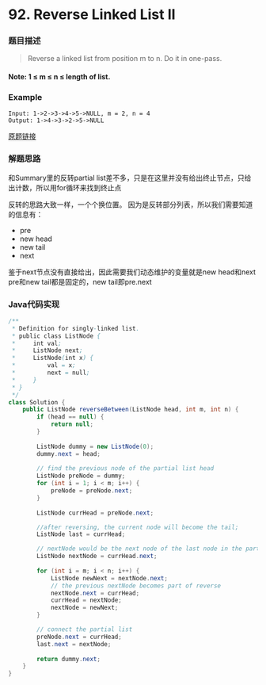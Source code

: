 # 92. Reverse Linked List II
### 题目描述
>Reverse a linked list from position m to n. Do it in one-pass.

#### Note: 1 ≤ m ≤ n ≤ length of list.

### Example
    Input: 1->2->3->4->5->NULL, m = 2, n = 4
    Output: 1->4->3->2->5->NULL


[原题链接](https://leetcode.com/problems/reverse-linked-list-ii/)

### 解题思路
和Summary里的反转partial list差不多，只是在这里并没有给出终止节点，只给出计数，所以用for循环来找到终止点

反转的思路大致一样，一个个换位置。
因为是反转部分列表，所以我们需要知道的信息有：
- pre
- new head
- new tail
- next

鉴于next节点没有直接给出，因此需要我们动态维护的变量就是new head和next
pre和new tail都是固定的，new tail即pre.next


### Java代码实现

``` java
/**
 * Definition for singly-linked list.
 * public class ListNode {
 *     int val;
 *     ListNode next;
 *     ListNode(int x) {
 *         val = x;
 *         next = null;
 *     }
 * }
 */
class Solution {
    public ListNode reverseBetween(ListNode head, int m, int n) {
        if (head == null) {
            return null;
        }
        
        ListNode dummy = new ListNode(0);
        dummy.next = head;
        
        // find the previous node of the partial list head
        ListNode preNode = dummy;
        for (int i = 1; i < m; i++) {
            preNode = preNode.next;
        }
        
        ListNode currHead = preNode.next;

        //after reversing, the current node will become the tail;
        ListNode last = currHead;

        // nextNode would be the next node of the last node in the partial list
        ListNode nextNode = currHead.next;
        
        for (int i = m; i < n; i++) {
            ListNode newNext = nextNode.next;
            // the previous nextNode becomes part of reverse
            nextNode.next = currHead;
            currHead = nextNode;
            nextNode = newNext;
        }

        // connect the partial list 
        preNode.next = currHead;
        last.next = nextNode;
        
        return dummy.next;
    }
}

```